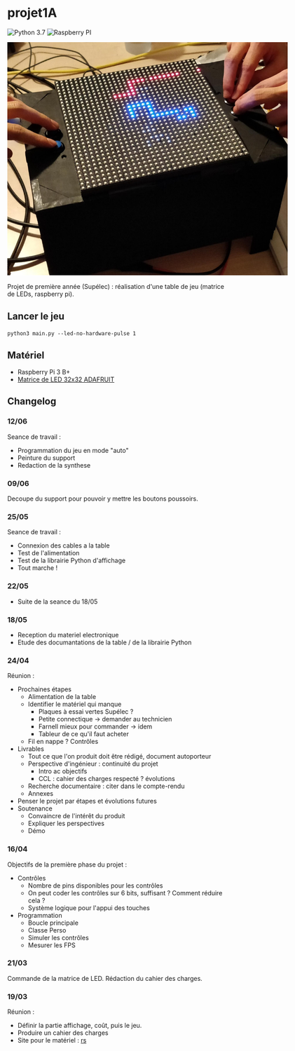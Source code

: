 # projet1A

![Python 3.7](https://img.shields.io/badge/python-3.7-blue.svg) ![Raspberry PI](https://img.shields.io/badge/platform-Raspberry%20PI-lightgrey.svg)

<div style="width: 640px; margin: auto;"><img src="assets/table.jpg"></img></div>

Projet de première année (Supélec) : réalisation d'une table de jeu (matrice de LEDs, raspberry pi).

## Lancer le jeu

`python3 main.py --led-no-hardware-pulse 1`

## Matériel

- Raspberry Pi 3 B+
- [Matrice de LED 32x32 ADAFRUIT](https://www.adafruit.com/product/607)

## Changelog

### 12/06

Seance de travail :

- Programmation du jeu en mode "auto"
- Peinture du support
- Redaction de la synthese

### 09/06

Decoupe du support pour pouvoir y mettre les boutons poussoirs.

### 25/05

Seance de travail :

- Connexion des cables a la table
- Test de l'alimentation
- Test de la librairie Python d'affichage
- Tout marche !

### 22/05

- Suite de la seance du 18/05

### 18/05

- Reception du materiel electronique
- Etude des documantations de la table / de la librairie Python

### 24/04

Réunion :

- Prochaines étapes
  - Alimentation de la table
  - Identifier le matériel qui manque
    - Plaques à essai vertes Supélec ?
    - Petite connectique -> demander au technicien
    - Farnell mieux pour commander -> idem
    - Tableur de ce qu'il faut acheter
  - Fil en nappe ? Contrôles
- Livrables
  - Tout ce que l'on produit doit être rédigé, document autoporteur
  - Perspective d'ingénieur : continuité du projet
    - Intro ac objectifs
    - CCL : cahier des charges respecté ? évolutions
  - Recherche documentaire : citer dans le compte-rendu
  - Annexes
- Penser le projet par étapes et évolutions futures
- Soutenance
  - Convaincre de l'intérêt du produit
  - Expliquer les perspectives
  - Démo

### 16/04

Objectifs de la première phase du projet :

- Contrôles
  - Nombre de pins disponibles pour les contrôles
  - On peut coder les contrôles sur 6 bits, suffisant ? Comment réduire cela ?
  - Système logique pour l'appui des touches
- Programmation
  - Boucle principale
  - Classe Perso
  - Simuler les contrôles
  - Mesurer les FPS

### 21/03

Commande de la matrice de LED.
Rédaction du cahier des charges.

### 19/03

Réunion :

- Définir la partie affichage, coût, puis le jeu.
- Produire un cahier des charges
- Site pour le matériel : [rs](https://fr.rs-online.com/)
